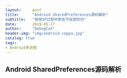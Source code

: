 ```yaml
---
layout:     post
title:      "Android SharedPreferences源码解析" 
subtitle:   "使用SP过程中那些不经意的坑"
date:       2019-05-17
author:     "DebugCat"
header-img: "img/android-coppa.jpg"
catalog: true
tags:
- Android多进程
---
```


## Android SharedPreferences源码解析

